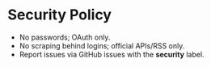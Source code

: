 <!-- status: stub; target: 150+ words -->
<!-- status: stub; target: 150+ words -->
<!-- status: stub; target: 150+ words -->
# Security Policy
- No passwords; OAuth only.
- No scraping behind logins; official APIs/RSS only.
- Report issues via GitHub issues with the **security** label.




